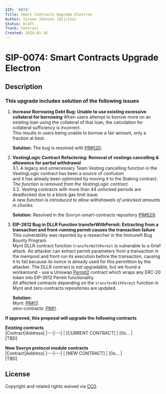 ```yaml
---
SIP: '0074'
Title: Smart Contracts Upgrade Electron
Author: Tyrone Johnson (@tjcloa)
Status: Draft
Track: Contract
Created: 2024-01-16
---
```


# SIP-0074: Smart Contracts Upgrade Electron

## Description

### This upgrade includes solution of the following issues  



1. **Increase Borrowing Debt Bug: Unable to use existing excessive collateral for borrowing**
   When users attempt to borrow more on an existing loan using the collateral of that loan, the calculation for collateral sufficiency is incorrect.  
   This results in users being unable to borrow a fair amount, only a fraction at best.   

   **Solution:** The bug is resolved with [PR#520](https://github.com/DistributedCollective/Sovryn-smart-contracts/pull/520).
   
3. **VestingLogic Contract Refactoring: Removal of vestings cancelling & allowance for partial withdrawal**  
   3.1. A legacy and unnecessary Team Vesting cancelling function in the VestingLogic contract has been a source of confusion  
     and it has already been optimized by moving it to the Staking contract.  
        _The function is removed from the VestingLogic contract._  
   3.2. Vesting contracts with more than 44 unlocked periods are deadlocked due to a block gas limit issue.    
        _A new function is introduced to allow withdrawals of unlocked amounts in chunks._    

   **Solution:** Resolved in the Sovryn-smart-contracts repository [PR#529](https://github.com/DistributedCollective/Sovryn-smart-contracts/pull/529).
   
5. **EIP-2612 Bug in DLLR Function transferWithPermit: Extracting from a transaction and front-running permit causes the transaction failure**  
   This vulnerability was reported by a researcher in the Immunefi Bug Bounty Program.    
   Mynt DLLR contract function `transferWithPermit` is vulnerable to a Grief attack. An attacker can extract permit parameters from a transaction in the mempool
   and front run its execution before the transaction, causing it to fail because its nonce is already used for this permittion by the attacker.
   The DLLR contract is not upgradable, but we found a workaround - use a Uniswap [Permit2](https://github.com/Uniswap/permit2) contract which wraps any ERC-20 token
   into EIP-2612 Permit functionality.  
   All affected contracts depending on the `transferWithPermit` function in Mynt and zero-contracts repositories are updated.

   **Solution:**  
     Mynt: [PR#17](https://github.com/DistributedCollective/mynt/pull/17).  
     zero-contracts: [PR#1](https://github.com/DistributedCollective/zero-contracts/pull/1).  

__If approved, this proposal will upgrade the following contracts__ 

__Existing contracts__  
|Contract|Address|
|---|---|
| [CURRENT CONTRACT] | [0x... |  
[TBD]     

__New Sovryn protocol module contracts__  
|Contract|Address|
|---|---|
| [NEW CONTRACT] | [0x... |  
[TBD]   

## License
Copyright and related rights waived via [CC0](https://creativecommons.org/publicdomain/zero/1.0/).
